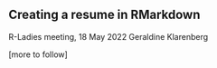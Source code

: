 ## Creating a resume in RMarkdown

R-Ladies meeting, 18 May 2022
Geraldine Klarenberg

[more to follow]
